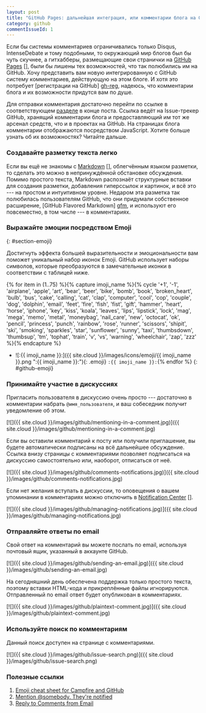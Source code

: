 ```yaml
---
layout: post
title: "GitHub Pages: дальнейшая интеграция, или комментарии блога на GitHub"
category: github
commentIssueId: 1
---
```


Если бы системы комментариев ограничивались только Disqus,
IntenseDebate и тому подобными, то окружающий мир блогов был бы чуть
скучнее, а гитхабберы, размещающие свои странички на [GitHub Pages]
[], были бы лишены тех возможностей, что так полюбились им на
GitHub. Хочу представить вам новую интегрированную с GitHub систему
комментариев, действующую на этом блоге. И хотя это потребует
[регистрации на GitHub] [gh-reg], надеюсь, что комментарии блога и их
возможности придутся вам по душе.

[GitHub Pages]: http://pages.github.com/
[gh-reg]: https://github.com/signup/free

Для отправки комментария достаточно перейти по ссылке в
соответствующем [разделе](#comments) в конце поста. Ссылка ведёт на
Issue-трекер GitHub, хранящий комментарии блога и предоставляющий им
тот же арсенал средств, что и в проектах на GitHub. На страницах блога
комментарии отображаются посредством JavaScript. Хотите больше узнать
об их возможностях?  Читайте дальше.

### Создавайте разметку текста легко

Если вы ещё не знакомы с [Markdown] [], облегчённым языком разметки,
то сделать это можно в непринуждённой обстановке обсуждения. Помимо
простого текста, Markdown распознаёт структурные вставки для создания
разметки, добавления гиперссылок и картинок, и всё это --- на простом
и интуитивном уровне. Недаром эта разметка так полюбилась
пользователям GitHub, что они придумали собственное расширение,
[GitHub Flavored Markdown] [gfm], и используют его повсеместно, в том
числе --- в комментариях.

[Markdown]: http://daringfireball.net/projects/markdown/syntax
[gfm]: http://github.github.com/github-flavored-markdown/

### Выражайте эмоции посредством Emoji
{: #section-emoji}

Достигнуть эффекта большей выразительности и эмоциональности вам
поможет уникальный набор иконок Emoji. GitHub использует наборы
символов, которые преобразуются в замечательные иконки в соответствии
с таблицей ниже.

{% for item in (1..75) %}{% capture imoji_name %}{% cycle '+1', '-1', 'airplane', 'apple', 'art', 'bear', 'beer', 'bike', 'bomb', 'book', 'broken_heart', 'bulb', 'bus', 'cake', 'calling', 'cat', 'clap', 'computer', 'cool', 'cop', 'couple', 'dog', 'dolphin', 'email', 'feet', 'fire', 'fish', 'fist', 'gift', 'hammer', 'heart', 'horse', 'iphone', 'key', 'kiss', 'koala', 'leaves', 'lips', 'lipstick', 'lock', 'mag', 'mega', 'memo', 'metal', 'moneybag', 'nail_care', 'new', 'octocat', 'ok', 'pencil', 'princess', 'punch', 'rainbow', 'rose', 'runner', 'scissors', 'shipit', 'ski', 'smoking', 'sparkles', 'star', 'sunflower', 'sunny', 'taxi', 'thumbsdown', 'thumbsup', 'tm', 'tophat', 'train', 'v', 'vs', 'warning', 'wheelchair', 'zap', 'zzz' %}{% endcapture %}
* ![:{{ imoji_name }}:]({{ site.cloud }}/images/icons/emoji/{{ imoji_name }}.png ":{{ imoji_name }}:"){: .emoji} `:{{ imoji_name }}:`{% endfor %}
{: #github-emoji}

### Принимайте участие в дискуссиях

Пригласить пользователя в дискуссию очень просто --- достаточно в
комментарии набрать `@имя_пользователя`, и ваш собеседник получит
уведомление об этом.

[![]({{ site.cloud }}/images/github/mentioning-in-a-comment.jpg)]({{ site.cloud }}/images/github/mentioning-in-a-comment.jpg)

Если вы оставили комментарий к посту или получили приглашение, вы
будете автоматически подписаны на всё дальнейшее обсуждение. Ссылка
внизу страницы с комментариями позволяет подписаться на дискуссию
самостоятельно или, наоборот, отписаться от неё.

[![]({{ site.cloud }}/images/github/comments-notifications.jpg)]({{ site.cloud }}/images/github/comments-notifications.jpg)

Если нет желания вступать в дискуссии, то оповещения о вашем
упоминании в комментариях можно отключить в [Notification Center] [].

[Notification Center]: https://github.com/account/notifications

[![]({{ site.cloud }}/images/github/managing-notifications.jpg)]({{ site.cloud }}/images/github/managing-notifications.jpg)

### Отправляйте ответы по email

Свой ответ на комментарий вы можете послать по email, используя
почтовый ящик, указанный в аккаунте GitHub.

[![]({{ site.cloud }}/images/github/sending-an-email.jpg)]({{ site.cloud }}/images/github/sending-an-email.jpg)

На сегодняшний день обеспечена поддержка только простого текста,
поэтому вставки HTML-кода и прикреплённые файлы
игнорируются. Отправленный по email ответ будет опубликован в
комментариях.

[![]({{ site.cloud }}/images/github/plaintext-comment.jpg)]({{ site.cloud }}/images/github/plaintext-comment.jpg)

### Используйте поиск по комментариям

Данный поиск доступен на странице с комментариями.

[![]({{ site.cloud }}/images/github/issue-search.png)]({{ site.cloud }}/images/github/issue-search.png)

### Полезные ссылки

1. [Emoji cheat sheet for Campfire and GitHub](http://www.emoji-cheat-sheet.com/)
2. [Mention @somebody. They're notified](https://github.com/blog/821-mention-somebody-they-re-notified)
3. [Reply to Comments from Email](https://github.com/blog/811-reply-to-comments-from-email)

<!-- Local IspellDict: russian -->
